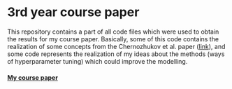 # 3rd year course paper

This repository contains a part of all code files which were used to obtain the results for my course paper. Basically, some of this code contains the realization of some concepts from the Chernozhukov et al. paper ([link](https://arxiv.org/pdf/1712.04802.pdf)), and some code represents the realization of my ideas about the methods (ways of hyperparameter tuning) which could improve the modelling. 

#### [My course paper](https://drive.google.com/file/d/1RYiruaU0W8QFiNyrESiY8y6BXsbitCop/view?usp=sharing)
